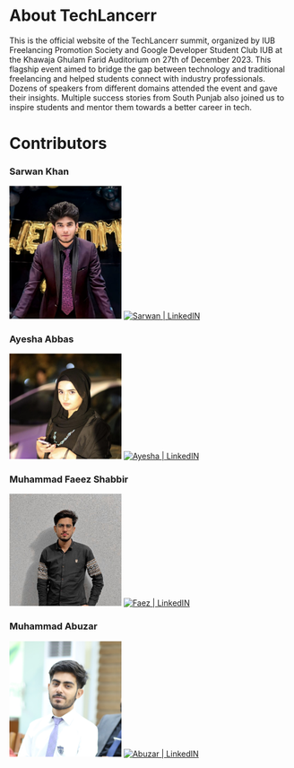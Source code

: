 # About TechLancerr
This is the official website of the TechLancerr summit, organized by IUB Freelancing Promotion Society and Google Developer Student Club IUB at the Khawaja Ghulam Farid Auditorium on 27th of December 2023. This flagship event aimed to bridge the gap between technology and traditional freelancing and helped students connect with industry professionals. Dozens of speakers from different domains attended the event and gave their insights. Multiple success stories from South Punjab also joined us to inspire students and mentor them towards a better career in tech.

# Contributors

### **Sarwan Khan**

<img src="public/creators/sarwan.jpeg" alt="Alt text" width="200">

<a href="https://www.linkedin.com/in/sarwan-khan-668554280?utm_source=share&utm_campaign=share_via&utm_content=profile&utm_medium=android_app" target="_blank">
  <img alt="Sarwan | LinkedIN"  src="https://img.shields.io/badge/linkedin-%230077B5.svg?&style=for-the-badge&logo=linkedin&logoColor=white" />
</a>

### **Ayesha Abbas**

<img src="public/creators/ayesha.jpg" alt="Alt text" width="200">

<a href="https://www.linkedin.com/in/ayesha-abbas-75ab9a272/?utm_source=share&utm_campaign=share_via&utm_content=profile&utm_medium=ios_app" target="_blank">
  <img alt="Ayesha | LinkedIN"  src="https://img.shields.io/badge/linkedin-%230077B5.svg?&style=for-the-badge&logo=linkedin&logoColor=white" />
</a>

### **Muhammad Faeez Shabbir**

<img src="public/creators/faez.jpg" alt="Alt text" width="200">

<a href="https://www.linkedin.com/in/mfaeezshabbir/" target="_blank">
  <img alt="Faez | LinkedIN"  src="https://img.shields.io/badge/linkedin-%230077B5.svg?&style=for-the-badge&logo=linkedin&logoColor=white" />
</a>

### **Muhammad Abuzar**

<img src="public/creators/abuzar.JPG" alt="Alt text" width="200">

<a href="https://www.linkedin.com/in/abuzariii/" target="_blank">
  <img alt="Abuzar | LinkedIN"  src="https://img.shields.io/badge/linkedin-%230077B5.svg?&style=for-the-badge&logo=linkedin&logoColor=white" />
</a>
